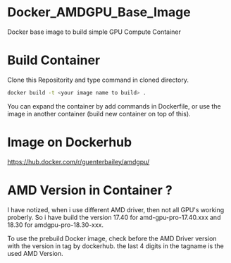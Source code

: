 # Docker_AMDGPU_Base_Image
Docker base image to build simple GPU Compute Container

# Build Container
Clone this Repositority and type command in cloned directory.

```bash
docker build -t <your image name to build> .
```

You can expand the container by add commands in Dockerfile, or use the image
in another container (build new container on top of this).

# Image on Dockerhub
https://hub.docker.com/r/guenterbailey/amdgpu/

# AMD Version in Container ?
I have notized, when i use different AMD driver, then not all GPU's working proberly.
So i have build the version 17.40 for amd-gpu-pro-17.40.xxx and 18.30 for amdgpu-pro-18.30-xxx.

To use the prebuild Docker image, check before the AMD Driver version with the version in tag by dockerhub.
the last 4 digits in the tagname is the used AMD Version.
